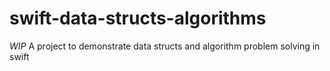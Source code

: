 # swift-data-structs-algorithms
*WIP* A project to demonstrate data structs and algorithm problem solving in swift
